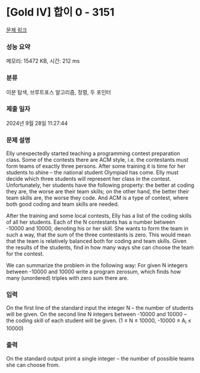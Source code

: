 # [Gold IV] 합이 0 - 3151 

[문제 링크](https://www.acmicpc.net/problem/3151) 

### 성능 요약

메모리: 15472 KB, 시간: 212 ms

### 분류

이분 탐색, 브루트포스 알고리즘, 정렬, 두 포인터

### 제출 일자

2024년 9월 28일 11:27:44

### 문제 설명

<p>Elly unexpectedly started teaching a programming contest preparation class. Some of the contests there are ACM style, i.e. the contestants must form teams of exactly three persons. After some training it is time for her students to shine – the national student Olympiad has come. Elly must decide which three students will represent her class in the contest. Unfortunately, her students have the following property: the better at coding they are, the worse are their team skills; on the other hand, the better their team skills are, the worse they code. And ACM is a type of contest, where both good coding and team skills are needed.</p>

<p>After the training and some local contests, Elly has a list of the coding skills of all her students. Each of the N contestants has a number between -10000 and 10000, denoting his or her skill. She wants to form the team in such a way, that the sum of the three contestants is zero. This would mean that the team is relatively balanced both for coding and team skills. Given the results of the students, find in how many ways she can choose the team for the contest.</p>

<p>We can summarize the problem in the following way: For given N integers between -10000 and 10000 write a program zerosum, which finds how many (unordered) triples with zero sum there are. </p>

### 입력 

 <p>On the first line of the standard input the integer N – the number of students will be given. On the second line N integers between -10000 and 10000 – the coding skill of each student will be given. (1 ≤ N ≤ 10000, -10000 ≤ A<sub>i</sub> ≤ 10000)</p>

### 출력 

 <p>On the standard output print a single integer – the number of possible teams she can choose from.</p>

